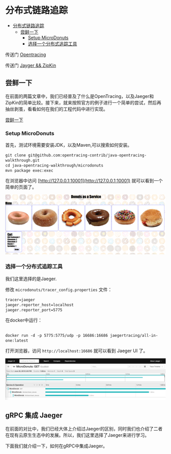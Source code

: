 # 分布式链路追踪

<!-- TOC -->

- [分布式链路追踪](#分布式链路追踪)
  - [尝鲜一下](#尝鲜一下)
    - [Setup MicroDonuts](#setup-microdonuts)
    - [选择一个分布式追踪工具](#选择一个分布式追踪工具)

<!-- /TOC -->

传送门 [Opentracing](../../architecture/opentracing.md)

传送门 [Jayger && ZipKin](../../architecture/Jaeger-zipkin.md)

## 尝鲜一下

在前面的两篇文章中，我们已经普及了什么是OpenTracing，以及Jaeger和ZipKin的简单比较。接下来，就来按照官方的例子进行一个简单的尝试，然后再抽丝剥茧，看看如何在我们的工程代码中进行实现。

[尝鲜一下](https://github.com/opentracing-contrib/java-opentracing-walkthrough)

### Setup MicroDonuts

首先，测试环境需要安装JDK，以及Maven,可以搜索如何安装。

```shell
git clone git@github.com:opentracing-contrib/java-opentracing-walkthrough.git
cd java-opentracing-walkthrough/microdonuts
mvn package exec:exec
```

在浏览器中访问 [http://127.0.0.1:10001](http://127.0.0.1:10001) 就可以看到一个简单的页面了。

![tracing demo](iamges/tracing-demo.png)

### 选择一个分布式追踪工具

我们这里选择的是Jaeger.

修改 `microdonuts/tracer_config.properties` 文件：

```properties
tracer=jaeger
jaeger.reporter_host=localhost
jaeger.reporter_port=5775
```

在docker中运行：

```shell

docker run -d -p 5775:5775/udp -p 16686:16686 jaegertracing/all-in-one:latest

```

打开浏览器，访问 `http://localhost:16686` 就可以看到 Jaeger UI 了。

![Jaeger UI](iamges/tracing-demo1.png)

## gRPC 集成 Jaeger

在前面的对比中，我们已经大体上介绍过Jaeger的区别，同时我们也介绍了二者在现有云原生生态中的发展。所以，我们这里选择了Jaeger来进行学习。

下面我们就介绍一下，如何在gRPC中集成Jaeger。

